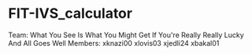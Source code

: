 # FIT-IVS_calculator

Team: 	What You See Is What You Might Get If You're Really Really Lucky And All Goes Well
Members: xknazi00
         xlovis03
         xjedli24
         xbakal01
